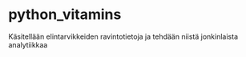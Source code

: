 # python_vitamins
Käsitellään elintarvikkeiden ravintotietoja ja tehdään niistä jonkinlaista analytiikkaa
